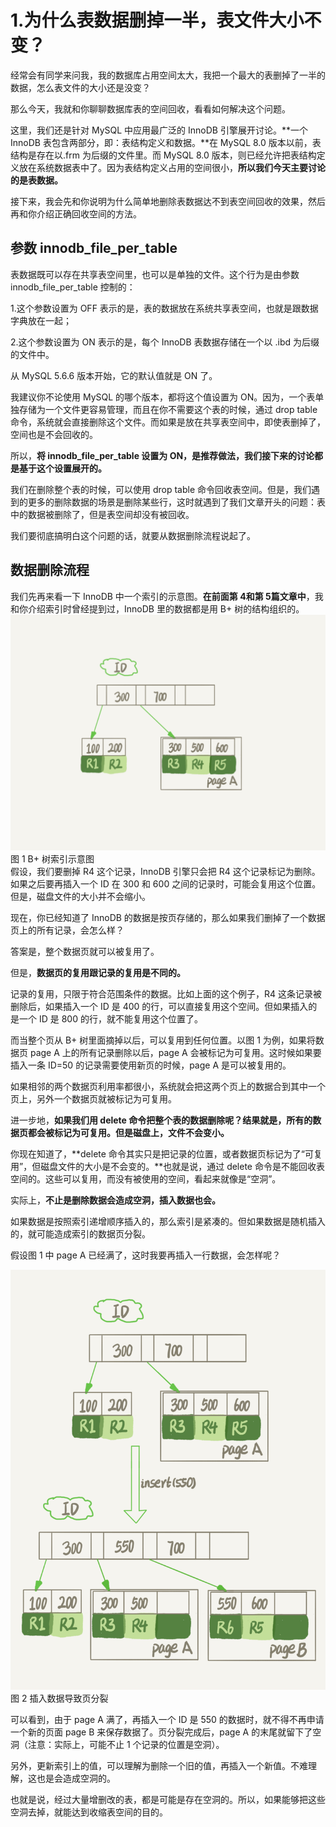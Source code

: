 # 1.为什么表数据删掉一半，表文件大小不变？

经常会有同学来问我，我的数据库占用空间太大，我把一个最大的表删掉了一半的数据，怎么表文件的大小还是没变？

那么今天，我就和你聊聊数据库表的空间回收，看看如何解决这个问题。

这里，我们还是针对 MySQL 中应用最广泛的 InnoDB 引擎展开讨论。**一个 InnoDB 表包含两部分，即：表结构定义和数据。**在 MySQL 8.0 版本以前，表结构是存在以.frm 为后缀的文件里。而 MySQL 8.0 版本，则已经允许把表结构定义放在系统数据表中了。因为表结构定义占用的空间很小，**所以我们今天主要讨论的是表数据。**

接下来，我会先和你说明为什么简单地删除表数据达不到表空间回收的效果，然后再和你介绍正确回收空间的方法。

## 参数 innodb\_file\_per\_table

表数据既可以存在共享表空间里，也可以是单独的文件。这个行为是由参数 innodb\_file\_per\_table 控制的：

1.这个参数设置为 OFF 表示的是，表的数据放在系统共享表空间，也就是跟数据字典放在一起；

2.这个参数设置为 ON 表示的是，每个 InnoDB 表数据存储在一个以 .ibd 为后缀的文件中。

从 MySQL 5.6.6 版本开始，它的默认值就是 ON 了。

我建议你不论使用 MySQL 的哪个版本，都将这个值设置为 ON。因为，一个表单独存储为一个文件更容易管理，而且在你不需要这个表的时候，通过 drop table 命令，系统就会直接删除这个文件。而如果是放在共享表空间中，即使表删掉了，空间也是不会回收的。

所以，**将 innodb\_file\_per\_table 设置为 ON，是推荐做法，我们接下来的讨论都是基于这个设置展开的。**

我们在删除整个表的时候，可以使用 drop table 命令回收表空间。但是，我们遇到的更多的删除数据的场景是删除某些行，这时就遇到了我们文章开头的问题：表中的数据被删除了，但是表空间却没有被回收。

我们要彻底搞明白这个问题的话，就要从数据删除流程说起了。

## 数据删除流程

我们先再来看一下 InnoDB 中一个索引的示意图。**在前面第 4和第 5篇文章中**，我和你介绍索引时曾经提到过，InnoDB 里的数据都是用 B+ 树的结构组织的。  
![](/static/image/f0b1e4ac610bcb5c5922d0b18563f3c8.png)  
                                                                                         图 1 B+ 树索引示意图  
假设，我们要删掉 R4 这个记录，InnoDB 引擎只会把 R4 这个记录标记为删除。如果之后要再插入一个 ID 在 300 和 600 之间的记录时，可能会复用这个位置。但是，磁盘文件的大小并不会缩小。

现在，你已经知道了 InnoDB 的数据是按页存储的，那么如果我们删掉了一个数据页上的所有记录，会怎么样？

答案是，整个数据页就可以被复用了。

但是，**数据页的复用跟记录的复用是不同的。**

记录的复用，只限于符合范围条件的数据。比如上面的这个例子，R4 这条记录被删除后，如果插入一个 ID 是 400 的行，可以直接复用这个空间。但如果插入的是一个 ID 是 800 的行，就不能复用这个位置了。

而当整个页从 B+ 树里面摘掉以后，可以复用到任何位置。以图 1 为例，如果将数据页 page A 上的所有记录删除以后，page A 会被标记为可复用。这时候如果要插入一条 ID=50 的记录需要使用新页的时候，page A 是可以被复用的。

如果相邻的两个数据页利用率都很小，系统就会把这两个页上的数据合到其中一个页上，另外一个数据页就被标记为可复用。

进一步地，**如果我们用 delete 命令把整个表的数据删除呢？结果就是，所有的数据页都会被标记为可复用。但是磁盘上，文件不会变小。**

你现在知道了，**delete 命令其实只是把记录的位置，或者数据页标记为了“可复用”，但磁盘文件的大小是不会变的。**也就是说，通过 delete 命令是不能回收表空间的。这些可以复用，而没有被使用的空间，看起来就像是“空洞”。

实际上，**不止是删除数据会造成空洞，插入数据也会。**

如果数据是按照索引递增顺序插入的，那么索引是紧凑的。但如果数据是随机插入的，就可能造成索引的数据页分裂。

假设图 1 中 page A 已经满了，这时我要再插入一行数据，会怎样呢？

![](/static/image/8083f05a4a4c0372833a6e01d5a8e6ea.png)  
                                                                                    图 2 插入数据导致页分裂

可以看到，由于 page A 满了，再插入一个 ID 是 550 的数据时，就不得不再申请一个新的页面 page B 来保存数据了。页分裂完成后，page A 的末尾就留下了空洞（注意：实际上，可能不止 1 个记录的位置是空洞）。

另外，更新索引上的值，可以理解为删除一个旧的值，再插入一个新值。不难理解，这也是会造成空洞的。

也就是说，经过大量增删改的表，都是可能是存在空洞的。所以，如果能够把这些空洞去掉，就能达到收缩表空间的目的。

